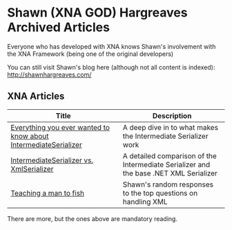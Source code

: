 # Shawn (XNA GOD) Hargreaves Archived Articles

Everyone who has developed with XNA knows Shawn's involvement with the XNA Framework (being one of the original developers)

You can still visit Shawn's blog here (although not all content is indexed):
http://shawnhargreaves.com/

## XNA Articles

|Title|Description|
|-|-|
|[Everything you ever wanted to know about IntermediateSerializer](Everything-you-ever-wanted-to-know-about-IntermediateSerializer)| A deep dive in to what makes the Intermediate Serializer work
|[IntermediateSerializer vs. XmlSerializer](IntermediateSerializervsXmlSerializer)|A detailed comparison of the Intermediate Serializer and the base .NET XML Serializer|
|[Teaching a man to fish](Teaching-a-man-to-fish)|Shawn's random responses to the top questions on handling XML|

There are more, but the ones above are mandatory reading.
